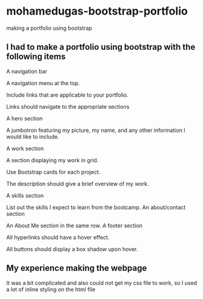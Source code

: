 # mohamedugas-bootstrap-portfolio
making a portfolio using bootstrap

## I had to make a portfolio using bootstrap with the following items
A navigation bar

A navigation menu at the top. 

Include links that are applicable to your portfolio.

Links should navigate to the appropriate sections

A hero section

A jumbotron featuring my picture, my name, and any other information I would like to include.

A work section

A section displaying my work in grid.

Use Bootstrap cards for each project.

The description should give a brief overview of my work.

A skills section

List out the skills I expect to learn from the bootcamp.
An about/contact section

An About Me section in the same row.
A footer section

All hyperlinks should have a hover effect.

All buttons should display a box shadow upon hover.

## My experience making the webpage
It was a bit complicated and also could not get my css file to work, so I used a lot of inline styling on the html file
